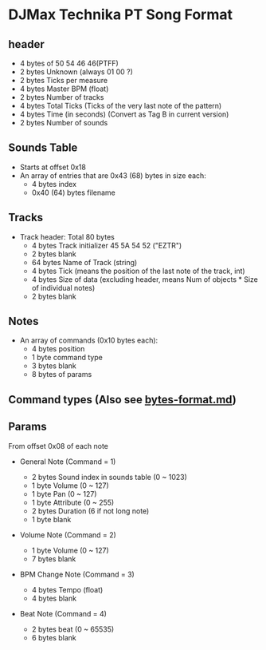 DJMax Technika PT Song Format
========================

header
----------------------------
* 4 bytes of 50 54 46 46(PTFF)
* 2 bytes Unknown (always 01 00 ?)
* 2 bytes Ticks per measure
* 4 bytes Master BPM (float)
* 2 bytes Number of tracks
* 4 bytes Total Ticks (Ticks of the very last note of the pattern)
* 4 bytes Time (in seconds) (Convert as Tag B in current version)
* 2 bytes Number of sounds

Sounds Table
----------------------------
* Starts at offset 0x18
* An array of entries that are 0x43 (68) bytes in size each:
    * 4 bytes index
    * 0x40 (64) bytes filename



Tracks
------
* Track header: Total 80 bytes
    * 4 bytes Track initializer 45 5A 54 52 ("EZTR")
    * 2 bytes blank
    * 64 bytes Name of Track (string)
    * 4 bytes Tick (means the position of the last note of the track, int)
    * 4 bytes Size of data (excluding header, means Num of objects * Size of individual notes)
    * 2 bytes blank


Notes
----------------------------
* An array of commands (0x10 bytes each):
    * 4 bytes position
    * 1 byte command type
    * 3 bytes blank
    * 8 bytes of params

Command types (Also see [bytes-format.md](bytes-format.md))
-------------

Params
----------------------------
From offset 0x08 of each note

* General Note (Command = 1)
    * 2 bytes Sound index in sounds table (0 ~ 1023)
    * 1 byte Volume (0 ~ 127)
    * 1 byte Pan (0 ~ 127)
    * 1 byte Attribute (0 ~ 255)
    * 2 bytes Duration (6 if not long note)
    * 1 byte blank

* Volume Note (Command = 2)
    * 1 byte Volume (0 ~ 127)
    * 7 bytes blank

* BPM Change Note (Command = 3)
    * 4 bytes Tempo (float)
    * 4 bytes blank

* Beat Note (Command = 4)
    * 2 bytes beat (0 ~ 65535)
    * 6 bytes blank